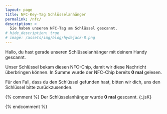 ```yaml
---
layout: page
title: NFC-Key-Tag Schlüsselanhänger
permalink: /nfc/
description: >
  Sie haben unseren NFC-Tag am Schlüssel gescannt.
# hide_description: true
# image: /assets/img/blog/hydejack-8.png
---
```


Hallo, du hast gerade unseren Schlüsselanhänger mit deinem Handy gescannt.

Unser Schlüssel bekam diesen NFC-Chip, damit wir diese Nachricht überbringen
können. <span class="jsK">In Summe wurde der NFC-Chip bereits <strong>
<span class="jsC">0</span> mal</strong> gelesen.</span>

Für den Fall, dass du den Schlüssel gefunden hast, bitten wir dich, uns den
Schlüssel bitte zurückzusenden.


{% comment %}
Der Schlüsselanhänger wurde <strong><span class="jsC">0</span> mal</strong> gescannt.
{:.jsK}

{% endcomment %}
